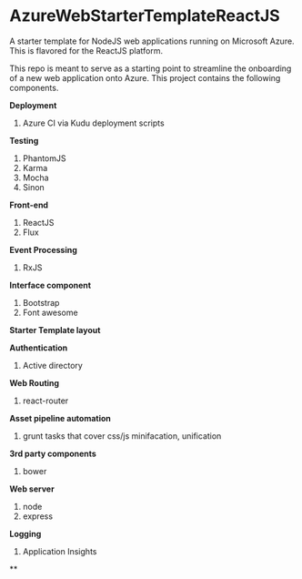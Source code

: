 # AzureWebStarterTemplateReactJS
A starter template for NodeJS web applications running on Microsoft Azure. This is flavored for the ReactJS platform. 

This repo is meant to serve as a starting point to streamline the onboarding of a new web application onto Azure. This project contains the following components. 

**Deployment**
 1. Azure CI via Kudu deployment scripts
 
**Testing**
 1. PhantomJS
 2. Karma
 3. Mocha 
 4. Sinon

**Front-end**

1. ReactJS 
2. Flux

**Event Processing**

1. RxJS

**Interface component**

1. Bootstrap
2. Font awesome

**Starter Template layout**

**Authentication**

1. Active directory

**Web Routing**

1. react-router

**Asset pipeline automation**

1. grunt tasks that cover css/js minifacation, unification

**3rd party components**

1. bower

**Web server**

1. node
2. express

**Logging**

1. Application Insights

**
